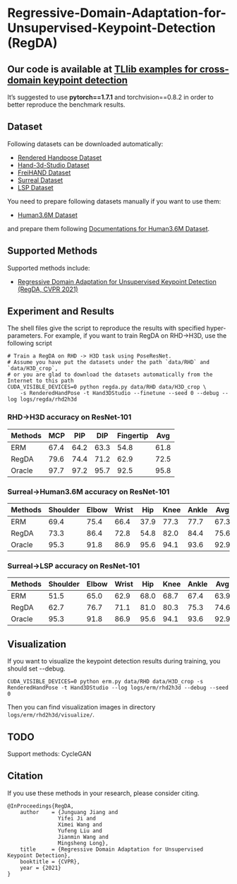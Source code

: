 # Regressive-Domain-Adaptation-for-Unsupervised-Keypoint-Detection (RegDA)
## Our code is available at [TLlib examples for cross-domain keypoint detection](https://github.com/thuml/Transfer-Learning-Library/edit/dev-tllib/examples/domain_adaptation/keypoint_detection/)

It’s suggested to use **pytorch==1.7.1** and torchvision==0.8.2 in order to better reproduce the benchmark results.

## Dataset
Following datasets can be downloaded automatically:

- [Rendered Handpose Dataset](https://lmb.informatik.uni-freiburg.de/resources/datasets/RenderedHandposeDataset.en.html)
- [Hand-3d-Studio Dataset](https://www.yangangwang.com/papers/ZHAO-H3S-2020-02.html)
- [FreiHAND Dataset](https://lmb.informatik.uni-freiburg.de/projects/freihand/)
- [Surreal Dataset](https://www.di.ens.fr/willow/research/surreal/data/)
- [LSP Dataset](http://sam.johnson.io/research/lsp.html)

You need to prepare following datasets manually if you want to use them:
- [Human3.6M Dataset](http://vision.imar.ro/human3.6m/description.php)

and prepare them following [Documentations for Human3.6M Dataset](/common/vision/datasets/keypoint_detection/human36m.py).

## Supported Methods

Supported methods include:

- [Regressive Domain Adaptation for Unsupervised Keypoint Detection (RegDA, CVPR 2021)](http://ise.thss.tsinghua.edu.cn/~mlong/doc/regressive-domain-adaptation-cvpr21.pdf)

## Experiment and Results

The shell files give the script to reproduce the results with specified hyper-parameters.
For example, if you want to train RegDA on RHD->H3D, use the following script

```shell script
# Train a RegDA on RHD -> H3D task using PoseResNet.
# Assume you have put the datasets under the path `data/RHD` and  `data/H3D_crop`, 
# or you are glad to download the datasets automatically from the Internet to this path
CUDA_VISIBLE_DEVICES=0 python regda.py data/RHD data/H3D_crop \
    -s RenderedHandPose -t Hand3DStudio --finetune --seed 0 --debug --log logs/regda/rhd2h3d
```

### RHD->H3D accuracy on ResNet-101

| Methods     | MCP  | PIP  | DIP  | Fingertip | Avg  |
|-------------|------|------|------|-----------|------|
| ERM | 67.4 | 64.2 | 63.3 | 54.8      | 61.8 |
| RegDA       | 79.6 | 74.4 | 71.2 | 62.9      | 72.5 |
| Oracle      | 97.7 | 97.2 | 95.7 | 92.5      | 95.8 |

### Surreal->Human3.6M accuracy on ResNet-101

| Methods     | Shoulder | Elbow | Wrist | Hip  | Knee | Ankle | Avg  |
|-------------|----------|-------|-------|------|------|-------|------|
| ERM | 69.4     | 75.4  | 66.4  | 37.9 | 77.3 | 77.7  | 67.3 |
| RegDA       | 73.3     | 86.4  | 72.8  | 54.8 | 82.0 | 84.4  | 75.6 |
| Oracle      | 95.3     | 91.8  | 86.9  | 95.6 | 94.1 | 93.6  | 92.9 |

### Surreal->LSP accuracy on ResNet-101

| Methods     | Shoulder | Elbow | Wrist | Hip  | Knee | Ankle | Avg  |
|-------------|----------|-------|-------|------|------|-------|------|
| ERM | 51.5     | 65.0  | 62.9  | 68.0 | 68.7 | 67.4  | 63.9 |
| RegDA       | 62.7     | 76.7  | 71.1  | 81.0 | 80.3 | 75.3  | 74.6 |
| Oracle      | 95.3     | 91.8  | 86.9  | 95.6 | 94.1 | 93.6  | 92.9 |

## Visualization
If you want to visualize the keypoint detection results during training, you should set --debug.

```
CUDA_VISIBLE_DEVICES=0 python erm.py data/RHD data/H3D_crop -s RenderedHandPose -t Hand3DStudio --log logs/erm/rhd2h3d --debug --seed 0
```

Then you can find visualization images in directory ``logs/erm/rhd2h3d/visualize/``.

<!-- <img src="https://github.com/thuml/Transfer-Learning-Library/dev-tllib/examples/domain_adaptation/keypoint_detection/fig/keypoint_detection.jpg" width="300"/>
 -->

## TODO
Support methods:  CycleGAN


## Citation
If you use these methods in your research, please consider citing.

```
@InProceedings{RegDA,
    author    = {Junguang Jiang and
                Yifei Ji and
                Ximei Wang and
                Yufeng Liu and
                Jianmin Wang and
                Mingsheng Long},
    title     = {Regressive Domain Adaptation for Unsupervised Keypoint Detection},
    booktitle = {CVPR},
    year = {2021}
}

```
